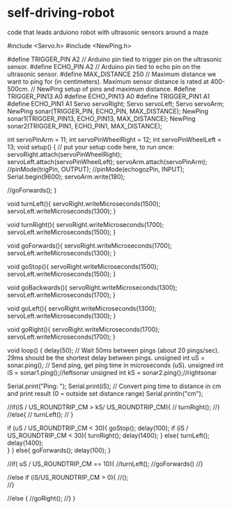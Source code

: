 # self-driving-robot
code that leads arduiono robot with ultrasonic sensors around a maze

#include <Servo.h>
#include <NewPing.h>


#define TRIGGER_PIN  A2  // Arduino pin tied to trigger pin on the ultrasonic sensor.
#define ECHO_PIN     A2  // Arduino pin tied to echo pin on the ultrasonic sensor.
#define MAX_DISTANCE 250 // Maximum distance we want to ping for (in centimeters). Maximum sensor distance is rated at 400-500cm.
// NewPing setup of pins and maximum distance.
#define TRIGGER_PIN13 A0
#define ECHO_PIN13 A0
#define TRIGGER_PIN1 A1
#define ECHO_PIN1 A1
Servo servoRight;
Servo servoLeft;
Servo servoArm;
NewPing sonar(TRIGGER_PIN, ECHO_PIN, MAX_DISTANCE); 
NewPing sonar1(TRIGGER_PIN13, ECHO_PIN13, MAX_DISTANCE);
NewPing sonar2(TRIGGER_PIN1, ECHO_PIN1, MAX_DISTANCE);

int servoPinArm = 11;
int servoPinWheelRight = 12;
int servoPinWheelLeft = 13;
void setup() {
  // put your setup code here, to run once:
  servoRight.attach(servoPinWheelRight);
  servoLeft.attach(servoPinWheelLeft);
  servoArm.attach(servoPinArm);
  //pinMode(trigPin, OUTPUT); 
  //pinMode(echogozPin, INPUT);
  Serial.begin(9600);
  servoArm.write(180);
  
   //goForwards();
}

void turnLeft(){
  servoRight.writeMicroseconds(1500);
  servoLeft.writeMicroseconds(1300);
}

void turnRight(){
  servoRight.writeMicroseconds(1700);
  servoLeft.writeMicroseconds(1500);
}

void goForwards(){
  servoRight.writeMicroseconds(1700);  
  servoLeft.writeMicroseconds(1300); 
}

void goStop(){
  servoRight.writeMicroseconds(1500);  
  servoLeft.writeMicroseconds(1500); 
}

void goBackwards(){
  servoRight.writeMicroseconds(1300);  
  servoLeft.writeMicroseconds(1700); 
}


void goLeft(){
  servoRight.writeMicroseconds(1300);  
  servoLeft.writeMicroseconds(1300); 
}

void goRight(){
  servoRight.writeMicroseconds(1700);  
  servoLeft.writeMicroseconds(1700); 
}


void loop() {
  delay(50);                      // Wait 50ms between pings (about 20 pings/sec). 29ms should be the shortest delay between pings.
  unsigned int uS = sonar.ping(); // Send ping, get ping time in microseconds (uS).
  unsigned int iS = sonar1.ping();//leftsonar
  unsigned int kS = sonar2.ping();//rightsonar
  
  
  Serial.print("Ping: ");
  Serial.print(iS); // Convert ping time to distance in cm and print result (0 = outside set distance range)
  Serial.println("cm");
 
 

//if(iS / US_ROUNDTRIP_CM > kS/ US_ROUNDTRIP_CM){
 // turnRight();
//}
 //else{
 // turnLeft();
// }



 if (uS / US_ROUNDTRIP_CM < 30){
    goStop();
    delay(100);
    if (iS / US_ROUNDTRIP_CM < 30){
      turnRight();
      delay(1400);
    }
    else{
      turnLeft();
      delay(1400);      
    }
 }
 else{
    goForwards();
    delay(100);
 }

 //if( uS / US_ROUNDTRIP_CM == 10){
   //turnLeft();
   //goForwards()
  //}
  
  //else if (iS/US_ROUNDTRIP_CM > 0){
    //();  
  //}
  
  //else {
    //goRight();
  //}
}
